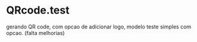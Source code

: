# QRcode.test
 gerando QR code, com opcao de adicionar logo, modelo teste simples com opcao. (falta melhorias)

